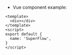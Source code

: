 - Vue component example:

```vue
<template>
  <div></div>
</template>
<script>
export default {
  name: 'SuperFlow',
}
</script>
```
